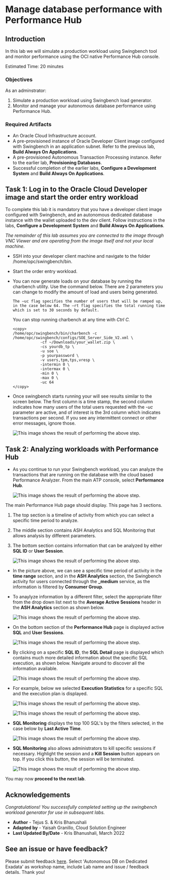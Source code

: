 # Manage database performance with Performance Hub


## Introduction
In this lab we will simulate a production workload using Swingbench tool and monitor performance using the OCI native Performance Hub console.

Estimated Time: 20 minutes

### Objectives

As an adminstrator:
1. Simulate a production workload using Swingbench load generator.
2. Monitor and manage your autonomous database performance using Performance Hub.


### Required Artifacts

- An Oracle Cloud Infrastructure account.
- A pre-provisioned instance of Oracle Developer Client image configured with Swingbench in an application subnet. Refer to the previous lab, **Build Always On Applications**.
- A pre-provisioned Autonomous Transaction Processing instance. Refer to the earlier lab, **Provisioning Databases**.
- Successful completion of the earlier labs, **Configure a Development System** and **Build Always On Applications**.

## Task 1: Log in to the Oracle Cloud Developer image and start the order entry workload

To complete this lab it is mandatory that you have a developer client image configured with Swingbench, and an autonomous dedicated database instance with the wallet uploaded to the dev client. Follow instructions in the labs, **Configure a Development System** and **Build Always On Applications**.

*The remainder of this lab assumes you are connected to the image through VNC Viewer and are operating from the image itself and not your local machine.*

- SSH into your developer client machine and navigate to the folder /home/opc/swingbench/bin.

- Start the order entry workload.

- You can now generate loads on your database by running the charbench utility.  Use the command below. There are 2 parameters you can change to modify the amount of load and users being generated.

  ``The –uc flag specifies the number of users that will be ramped up, in the case below 64. The –rt flag specifies the total running time which is set to 30 seconds by default.``  

  You can stop running charbench at any time with *Ctrl C.*

    ```
    <copy>
    /home/opc/swingbench/bin/charbench -c /home/opc/swingbench/configs/SOE_Server_Side_V2.xml \
                -cf ~/Downloads/your_wallet.zip \
                -cs yourdb_tp \
                -u soe \
                -p yourpassword \
                -v users,tpm,tps,vresp \
                -intermin 0 \
                -intermax 0 \
                -min 0 \
                -max 0 \
                -uc 64
    </copy>
    ```

- Once swingbench starts running your will see results similar to the screen below. The first column is a time stamp, the second column indicates how many users of the total users requested with the *-uc* parameter are active, and of interest is the 3rd column which indicates transactions per second. If you see any intermittent connect or other error messages, ignore those.

    ![This image shows the result of performing the above step.](./images/swingbenchoutput.jpeg " ")

## Task 2: Analyzing workloads with Performance Hub

- As you continue to run your Swingbench workload, you can analyze the transactions that are running on the database with the cloud based Performance Analyzer. From the main ATP console, select **Performance Hub**.

    ![This image shows the result of performing the above step.](./images/scalinginp.jpeg " ")

The main Performance Hub page should display. This page has 3 sections.
1. The top section is a timeline of activity from which you can select a specific time period to analyze.
2. The middle section contains ASH Analytics and SQL Monitoring that allows analysis by different parameters.
3. The bottom section contains information that can be analyzed by either **SQL ID** or **User Session**.

    ![This image shows the result of performing the above step.](./images/perf1.jpeg " ")

- In the picture above, we can see a specific time period of activity in the **time range** section, and in the **ASH Analytics** section, the Swingbench activity for users connected through the **\_medium** service, as the information is filtered by **Consumer Group**.

- To anaylyze information by a different filter, select the appropriate filter from the drop down list next to the **Average Active Sessions** header in the **ASH Analytics** section as shown below.

    ![This image shows the result of performing the above step.](./images/perf4.jpeg " ")

- On the bottom section of the **Performance Hub** page is displayed active **SQL** and **User Sessions**.

    ![This image shows the result of performing the above step.](./images/perf2.jpeg " ")

- By clicking on a specific **SQL ID**, the **SQL Detail** page is displayed which contains much  more detailed information about the specific SQL execution, as shown below. Navigate around to discover all the information available.

    ![This image shows the result of performing the above step.](./images/perf3.jpeg " ")

- For example, below we selected **Execution Statistics** for a specific SQL and the execution plan is displayed.

    ![This image shows the result of performing the above step.](./images/executionplan.jpeg " ")

    ![This image shows the result of performing the above step.](./images/indexcount.jpeg " ")

- **SQL Monitoring** displays the top 100 SQL's by the filters selected, in the case below by **Last Active Time**.

    ![This image shows the result of performing the above step.](./images/perf5.jpeg " ")

- **SQL Monitoring** also allows administrators to kill specific sessions if necessary. Highlight the session and a **Kill Session** button appears on top. If you click this button, the session will be terminated.

    ![This image shows the result of performing the above step.](./images/sqlmonitoring.jpeg " ")

You may now **proceed to the next lab**.


## Acknowledgements
*Congratulations! You successfully completed setting up the swingbench workload generator for use in subsequent labs.*

- **Author** - Tejus S. & Kris Bhanushali
- **Adapted by** -  Yaisah Granillo, Cloud Solution Engineer
- **Last Updated By/Date** - Kris Bhanushali, March 2022

## See an issue or have feedback?  
Please submit feedback [here](https://apexapps.oracle.com/pls/apex/f?p=133:1:::::P1_FEEDBACK:1).   Select 'Autonomous DB on Dedicated Exadata' as workshop name, include Lab name and issue / feedback details. Thank you!
